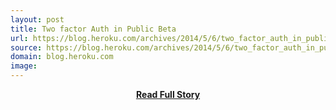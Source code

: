 ```yaml
---
layout: post
title: Two factor Auth in Public Beta
url: https://blog.heroku.com/archives/2014/5/6/two_factor_auth_in_public_beta
source: https://blog.heroku.com/archives/2014/5/6/two_factor_auth_in_public_beta
domain: blog.heroku.com
image: 
---
```


<p></p>
<center><p><a href="https://blog.heroku.com/archives/2014/5/6/two_factor_auth_in_public_beta" style='padding:25px; font-sze:18px; font-weight: bold;'>Read Full Story</a></p></center>
